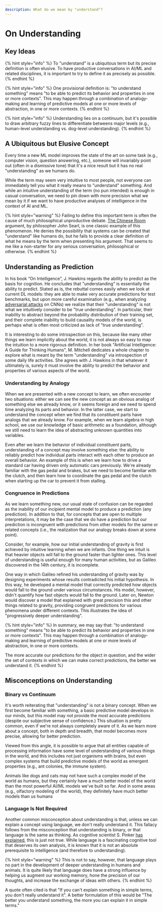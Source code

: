 ```yaml
---
description: What do we mean by "understand"?
---
```


# On Understanding

## Key Ideas

{% hint style="info" %}
To "understand" is a ubiquitous term but its precise definition is often elusive. To have productive conversations in AI/ML and related disciplines, it is important to try to define it as precisely as possible.
{% endhint %}

{% hint style="info" %}
One provisional definition is: "to understand something" means "to be able to predict its behavior and properties in one or more contexts". This may happen through a combination of analogy-making and learning of predictive models at one or more levels of abstraction, in one or more contexts.
{% endhint %}

{% hint style="info" %}
Understanding lies on a continuum, but it's possible to draw arbitrary fuzzy lines to differentiate betweens major levels (e.g., human-level understanding vs. dog-level understanding).
{% endhint %}

## A Ubiquitous but Elusive Concept

Every time a new ML model improves the state of the art on some task (e.g., computer vision, question answering, etc.),  someone will invariably point out (often in a dismissive tone) that it's a nice result but it has no real "understanding" as we humans do.

While the term may seem very intuitive to most people, not everyone can immediately tell you what it really means to "understand" something. And while an intuitive understanding of the term (no pun intended) is enough in casual conversation, we need to pin down with more precision what we mean by it if we want to have productive analyses of intelligence in the context of AI and ML.

{% hint style="warning" %}
Failing to define this important term is often the cause of much philosophical unproductive debate. [The Chinese Room](https://plato.stanford.edu/entries/chinese-room/) argument, by philosopher John Searl, is one classic example of this phenomenon. He denies the possibility that systems can be created that "understand" like humans do, but he fails to provide a clear definition of what he means by the term when presenting his argument. That seems to me like a non-starter for any serious conversation, philosophical or otherwise.
{% endhint %}

## Understanding as Prediction

In his book “On Intelligence”, J. Hawkins regards the ability to predict as the basis for cognition. He concludes that "understanding" is essentially the ability to predict. Stated as is, the rebuttal comes easily when we look at current DL models: they are able to make very accurate predictions for test benchmarks, but upon more careful examination (e.g., when analyzing [adversarial attacks](https://towardsdatascience.com/breaking-neural-networks-with-adversarial-attacks-f4290a9a45aa) on CNNs) we realize that their "understanding" is not what we intuitively consider to be "true understanding". In particular, their inability to abstract beyond the probability distribution of their training set, and their complete inability to build causality models of the world, is perhaps what is often most criticized as lack of "true understanding". 

It is interesting to do some introspection on this, because like many other things we learn implicitly about the world, it is not always so easy to map the intuition to a more rigorous definition. In her book "Artificial Intelligence: A Guide for Thinking Humans", M. Mitchell dedicates a whole chapter to explore what is meant by the term "understanding" via introspection of some daily life activities. She agrees with J. Hawkins in that whatever it ultimately is, surely it must involve the ability to predict the behavior and properties of various aspects of the world.

### Understanding by Analogy

When we are presented with a new concept to learn, we often encounter two situations: either we can see the new concept as an obvious analog of something else we already know, or it seems foreign and we need to spend time analyzing its parts and behavior. In the latter case, we start to understand the concept when we find that its constituent parts have analogs that we already know. For example, when we learn algebra in high school, we use our knowledge of basic arithmetic as a foundation, although we still need to learn the idea of abstracting unknown quantities into variables.

Even after we learn the behavior of individual constituent parts, understanding of a concept may involve something else: the ability to reliably predict how individual parts interact with each other to produce an overall behavior. An example of this is when we learn how to drive a standard car having driven only automatic cars previously. We're already familiar with the gas pedal and brakes, but we need to become familiar with the clutch, and then learn how to coordinate the gas pedal and the clutch when starting up the car to prevent it from stalling.

### Congruence in Predictions

As we learn something new, our usual state of confusion can be regarded as the inability of our incipient mental model to produce a prediction (any prediction). In addition to that, for concepts that are open to multiple interpretations, it may be the case that we do have a prediction but our prediction is incongruent with predictions from other models for the same or related concepts (i.e., the realization that our analogy breaks down at some point).

Consider, for example, how our initial understanding of gravity is first achieved by intuitive learning when we are infants. One thing we intuit is that heavier objects will fall to the ground faster than lighter ones. This level of understanding is useful enough for many human activities, but as Galileo discovered in the 14th century, it is incomplete.

One way in which Galileo refined his understanding of gravity was by designing experiments whose results contradicted his initial hypothesis. In this way, he developed a mental model that correctly predicted how objects would fall to the ground under various circumstances. His model, however, didn't quantify how fast objects would fall to the ground. Later on, Newton would discover a model that explained with great precision this and other things related to gravity, providing congruent predictions for various phenomena under different contexts. This illustrates the idea of "progressively deeper understanding".

{% hint style="info" %}
In summary, we may say that: "to understand something" means "to be able to predict its behavior and properties in one or more contexts". This may happen through a combination of analogy-making and learning of predictive models at one or more levels of abstraction, in one or more contexts.

The more accurate our predictions for the object in question, and the wider the set of contexts in which we can make correct predictions, the better we understand it.
{% endhint %}

## Misconceptions on Understanding

### Binary vs Continuum

It's worth reiterating that "understanding" is not a binary concept. When we first become familiar with something, a basic predictive model develops in our minds, but this model may not provide the most accurate predictions (despite our subjective sense of confidence.) This situation is pretty common, even if we're not always completely aware of it. As we learn more about a concept, both in depth and breadth, that model becomes more precise, allowing for better prediction.

Viewed from this angle, it is possible to argue that all entities capable of processing information have some level of understanding of various things in the world, and this includes not just organisms with brains, but even complex systems that build predictive models of the world as emergent properties (e.g., ant colonies, the immune system).

Animals like dogs and cats may not have such a complex model of the world as humans, but they certainly have a much better model of the world than the most powerful AI/ML models we've built so far. And in some areas (e.g., olfactory modeling of the world), they definitely have much better models than us humans

### Language Is Not Required

Another common misconception about understanding is that, unless we can explain a concept using language, we don't really understand it. This fallacy follows from the misconception that understanding is binary, or that language is the same as thinking. As cognitive scientist S. Pinker [has explained](https://youtu.be/Q-B_ONJIEcE), this is just not true. While language is a fascinating cognitive tool that deserves its own analysis, it is known that it is not an absolute prerequisite to intelligence (and therefore to understanding).

{% hint style="warning" %}
This is not to say, however, that language plays no part in the development of deeper understanding in humans and animals. It is quite likely that language does have a strong influence by helping us augment our working memory, hone the precision of our thoughts, and increase the exchange of ideas with others.
{% endhint %}

A quote often cited is that "If you can't explain something in simple terms, you don't really understand it". A better formulation of this would be "The better you understand something, the more you can explain it in simple terms."
